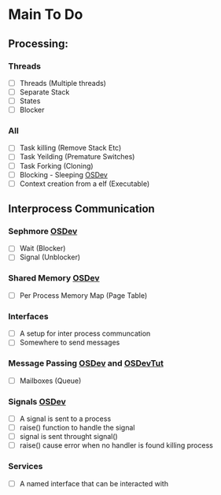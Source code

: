 # **Main To Do**

## Processing:

### **Threads**
 - [ ] Threads (Multiple threads)
 - [ ] Separate Stack
 - [ ] States
 - [ ] Blocker

### **All**
 - [ ] Task killing (Remove Stack Etc)
 - [ ] Task Yeilding (Premature Switches)
 - [ ] Task Forking (Cloning)
 - [ ] Blocking - Sleeping [OSDev](https://wiki.osdev.org/Blocking_Process)
 - [ ] Context creation from a elf (Executable)

## Interprocess Communication

### **Sephmore** [OSDev](https://wiki.osdev.org/Semaphore)
 - [ ] Wait (Blocker)
 - [ ] Signal (Unblocker)

### **Shared Memory** [OSDev](https://wiki.osdev.org/Shared_Memory)
 - [ ] Per Process Memory Map (Page Table)
 
### **Interfaces**
 - [ ] A setup for inter process communcation
 - [ ] Somewhere to send messages

### **Message Passing** [OSDev](https://wiki.osdev.org/Message_Passing) and [OSDevTut](https://wiki.osdev.org/Message_Passing_Tutorial)
 - [ ] Mailboxes (Queue)

### **Signals** [OSDev](https://wiki.osdev.org/Signals)
 - [ ] A signal is sent to a process
 - [ ] raise() function to handle the signal
 - [ ] signal is sent throught signal()
 - [ ] raise() cause error when no handler is found killing process

### **Services**
 - [ ] A named interface that can be interacted with